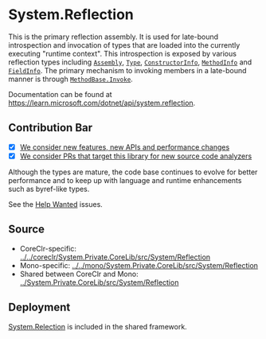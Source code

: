 # System.Reflection
This is the primary reflection assembly. It is used for late-bound introspection and invocation of types that are loaded into the currently executing "runtime context". This introspection is exposed by various reflection types including [`Assembly`](https://learn.microsoft.com/dotnet/api/system.reflection.assembly), [`Type`](https://learn.microsoft.com/dotnet/api/system.type), [`ConstructorInfo`](https://learn.microsoft.com/dotnet/api/system.reflection.constructorinfo), [`MethodInfo`](https://learn.microsoft.com/dotnet/api/system.reflection.methodinfo) and [`FieldInfo`](https://learn.microsoft.com/dotnet/api/system.reflection.fieldinfo). The primary mechanism to invoking members in a late-bound manner is through [`MethodBase.Invoke`](https://learn.microsoft.com/dotnet/api/system.reflection.methodbase.invoke).

Documentation can be found at https://learn.microsoft.com/dotnet/api/system.reflection.

## Contribution Bar
- [x] [We consider new features, new APIs and performance changes](../../libraries/README.md#primary-bar)
- [x] [We consider PRs that target this library for new source code analyzers](../../libraries/README.md#secondary-bars)

Although the types are mature, the code base continues to evolve for better performance and to keep up with language and runtime enhancements such as byref-like types.

See the [Help Wanted](https://github.com/dotnet/runtime/issues?q=is%3Aissue+is%3Aopen+label%3Aarea-System.Reflection+label%3A%22help+wanted%22) issues.

## Source

* CoreClr-specific: [../../coreclr/System.Private.CoreLib/src/System/Reflection](../../coreclr/System.Private.CoreLib/src/System/Reflection)
* Mono-specific: [../../mono/System.Private.CoreLib/src/System/Reflection](../../mono/System.Private.CoreLib/src/System/Reflection)
* Shared between CoreClr and Mono: [../System.Private.CoreLib/src/System/Reflection](../System.Private.CoreLib/src/System/Reflection)

## Deployment
[System.Relection](https://www.nuget.org/packages/System.Reflection) is included in the shared framework.
